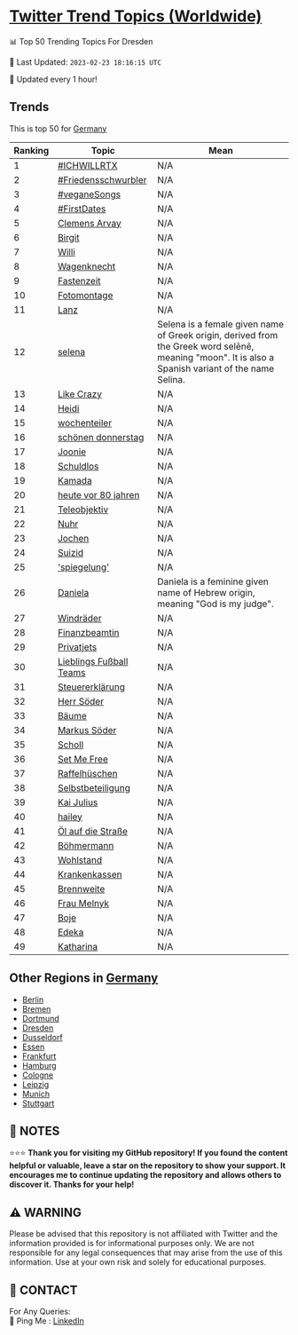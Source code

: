 [Twitter Trend Topics (Worldwide)](https://github.com/ErcinDedeoglu/Twitter-Trend-Topics)
==========


📊 Top 50 Trending Topics For Dresden

📆 Last Updated: `2023-02-23 18:16:15 UTC`

🔧 Updated every 1 hour!


## Trends

This is top 50 for [Germany](</Germany>)

| Ranking | Topic | Mean |
| ------- | ------------ | ------------ |
| 1 | [#ICHWILLRTX](http://twitter.com/search?q=%23ICHWILLRTX) | N/A |
| 2 | [#Friedensschwurbler](http://twitter.com/search?q=%23Friedensschwurbler) | N/A |
| 3 | [#veganeSongs](http://twitter.com/search?q=%23veganeSongs) | N/A |
| 4 | [#FirstDates](http://twitter.com/search?q=%23FirstDates) | N/A |
| 5 | [Clemens Arvay](http://twitter.com/search?q=Clemens+Arvay) | N/A |
| 6 | [Birgit](http://twitter.com/search?q=Birgit) | N/A |
| 7 | [Willi](http://twitter.com/search?q=Willi) | N/A |
| 8 | [Wagenknecht](http://twitter.com/search?q=Wagenknecht) | N/A |
| 9 | [Fastenzeit](http://twitter.com/search?q=Fastenzeit) | N/A |
| 10 | [Fotomontage](http://twitter.com/search?q=Fotomontage) | N/A |
| 11 | [Lanz](http://twitter.com/search?q=Lanz) | N/A |
| 12 | [selena](http://twitter.com/search?q=selena) | Selena is a female given name of Greek origin, derived from the Greek word selēnē, meaning "moon". It is also a Spanish variant of the name Selina. |
| 13 | [Like Crazy](http://twitter.com/search?q=Like+Crazy) | N/A |
| 14 | [Heidi](http://twitter.com/search?q=Heidi) | N/A |
| 15 | [wochenteiler](http://twitter.com/search?q=wochenteiler) | N/A |
| 16 | [schönen donnerstag](http://twitter.com/search?q=sch%c3%b6nen+donnerstag) | N/A |
| 17 | [Joonie](http://twitter.com/search?q=Joonie) | N/A |
| 18 | [Schuldlos](http://twitter.com/search?q=Schuldlos) | N/A |
| 19 | [Kamada](http://twitter.com/search?q=Kamada) | N/A |
| 20 | [heute vor 80 jahren](http://twitter.com/search?q=heute+vor+80+jahren) | N/A |
| 21 | [Teleobjektiv](http://twitter.com/search?q=Teleobjektiv) | N/A |
| 22 | [Nuhr](http://twitter.com/search?q=Nuhr) | N/A |
| 23 | [Jochen](http://twitter.com/search?q=Jochen) | N/A |
| 24 | [Suizid](http://twitter.com/search?q=Suizid) | N/A |
| 25 | ['spiegelung'](http://twitter.com/search?q=%27spiegelung%27) | N/A |
| 26 | [Daniela](http://twitter.com/search?q=Daniela) | Daniela is a feminine given name of Hebrew origin, meaning "God is my judge". |
| 27 | [Windräder](http://twitter.com/search?q=Windr%c3%a4der) | N/A |
| 28 | [Finanzbeamtin](http://twitter.com/search?q=Finanzbeamtin) | N/A |
| 29 | [Privatjets](http://twitter.com/search?q=Privatjets) | N/A |
| 30 | [Lieblings Fußball Teams](http://twitter.com/search?q=Lieblings+Fu%c3%9fball+Teams) | N/A |
| 31 | [Steuererklärung](http://twitter.com/search?q=Steuererkl%c3%a4rung) | N/A |
| 32 | [Herr Söder](http://twitter.com/search?q=Herr+S%c3%b6der) | N/A |
| 33 | [Bäume](http://twitter.com/search?q=B%c3%a4ume) | N/A |
| 34 | [Markus Söder](http://twitter.com/search?q=Markus+S%c3%b6der) | N/A |
| 35 | [Scholl](http://twitter.com/search?q=Scholl) | N/A |
| 36 | [Set Me Free](http://twitter.com/search?q=Set+Me+Free) | N/A |
| 37 | [Raffelhüschen](http://twitter.com/search?q=Raffelh%c3%bcschen) | N/A |
| 38 | [Selbstbeteiligung](http://twitter.com/search?q=Selbstbeteiligung) | N/A |
| 39 | [Kai Julius](http://twitter.com/search?q=Kai+Julius) | N/A |
| 40 | [hailey](http://twitter.com/search?q=hailey) | N/A |
| 41 | [Öl auf die Straße](http://twitter.com/search?q=%c3%96l+auf+die+Stra%c3%9fe) | N/A |
| 42 | [Böhmermann](http://twitter.com/search?q=B%c3%b6hmermann) | N/A |
| 43 | [Wohlstand](http://twitter.com/search?q=Wohlstand) | N/A |
| 44 | [Krankenkassen](http://twitter.com/search?q=Krankenkassen) | N/A |
| 45 | [Brennweite](http://twitter.com/search?q=Brennweite) | N/A |
| 46 | [Frau Melnyk](http://twitter.com/search?q=Frau+Melnyk) | N/A |
| 47 | [Boje](http://twitter.com/search?q=Boje) | N/A |
| 48 | [Edeka](http://twitter.com/search?q=Edeka) | N/A |
| 49 | [Katharina](http://twitter.com/search?q=Katharina) | N/A |



## Other Regions in [Germany](</Germany>)

* [Berlin](</Germany/Berlin.md>)
* [Bremen](</Germany/Bremen.md>)
* [Dortmund](</Germany/Dortmund.md>)
* [Dresden](</Germany/Dresden.md>)
* [Dusseldorf](</Germany/Dusseldorf.md>)
* [Essen](</Germany/Essen.md>)
* [Frankfurt](</Germany/Frankfurt.md>)
* [Hamburg](</Germany/Hamburg.md>)
* [Cologne](</Germany/Cologne.md>)
* [Leipzig](</Germany/Leipzig.md>)
* [Munich](</Germany/Munich.md>)
* [Stuttgart](</Germany/Stuttgart.md>)



## 📝 NOTES

⭐⭐⭐ **Thank you for visiting my GitHub repository! If you found the content helpful or valuable, leave a star on the repository to show your support. It encourages me to continue updating the repository and allows others to discover it. Thanks for your help!**


## ⚠️ WARNING

Please be advised that this repository is not affiliated with Twitter and the information provided is for informational purposes only. We are not responsible for any legal consequences that may arise from the use of this information. Use at your own risk and solely for educational purposes.


## 📨 CONTACT

 For Any Queries:  
            🏓 Ping Me : [LinkedIn](https://www.linkedin.com/in/ercindedeoglu/)
